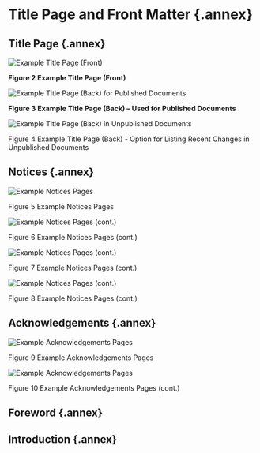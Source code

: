 <!-- markdownlint-enable require-heading-body -->
<div class="section-1" markdown="1">
<style>
  .section-1 { counter-set: section 1; }
</style>

# Title Page and Front Matter {.annex}

## Title Page {.annex}

![Example Title Page (Front)](../assets/img/title.png)

**Figure 2 Example Title Page (Front)**

![Example Title Page (Back) for Published Documents](../assets/img/blank.png)

**Figure 3 Example Title Page (Back) – Used for Published Documents**

![Example Title Page (Back) in Unpublished Documents](../assets/img/recent-changes.png)

Figure 4 Example Title Page (Back) - Option for Listing Recent Changes in Unpublished Documents

## Notices {.annex}

![Example Notices Pages](../assets/img/notices.png)

Figure 5 Example Notices Pages

![Example Notices Pages (cont.)](../assets/img/notice2.png)

Figure 6 Example Notices Pages (cont.)

![Example Notices Pages (cont.)](../assets/img/notice3.png)

Figure 7 Example Notices Pages (cont.)

![Example Notices Pages (cont.)](../assets/img/notice4.png)

Figure 8 Example Notices Pages (cont.)

## Acknowledgements {.annex}

![Example Acknowledgements Pages](../assets/img/ack.png)

Figure 9 Example Acknowledgements Pages

![Example Acknowledgements Pages](../assets/img/ack2.png)

Figure 10 Example Acknowledgements Pages (cont.)

## Foreword {.annex}

## Introduction {.annex}

</div>
